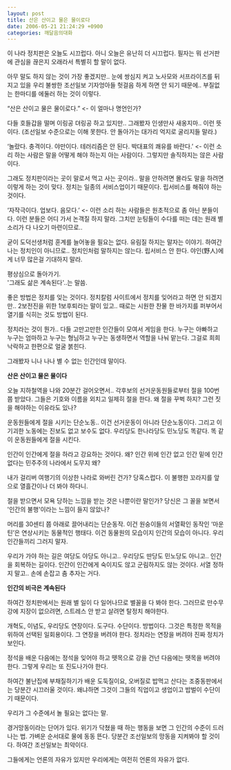 ```yaml
---
layout: post
title: 산은 산이고 물은 물이로다
date: 2006-05-21 21:24:29 +0900
categories: 깨달음의대화
---
```

 이 나라 정치판은 오늘도 시끄럽다. 아니 오늘은 유난히 더 시끄럽다. 필자는 뭐 선거판에 관심을 끊은지 오래라서 특별히 할 말이 없다. 

아무 말도 하지 않는 것이 가장 좋겠지만.. 눈에 쌍심지 켜고 노사모와 서프라이즈를 뒤지고 있을 우리 불쌍한 조선일보 기자엉아들 헛걸음 하게 하면 안 되기 때문에.. 부질없는 한마디를 에둘러 하는 것이 이렇다. 

“산은 산이고 물은 물이로다.” <- 이 얼마나 명언인가?

다들 호들갑을 떨며 이링공 뎌링공 하고 있지만.. 그래봤자 인생만사 새옹지마.. 이런 뜻이다. (조선일보 수준으로는 이해 못한다. 안 돌아가는 대가리 억지로 굴리지들 말라.)

‘놀랐다. 충격이다. 야만이다. 테러리즘은 안 된다. 박대표의 쾌유를 바란다.’ <- 이런 소리 하는 사람은 말을 어떻게 해야 하는지 아는 사람이다. 그렇지만 솔직하지는 않은 사람이다. 

그래도 정치판이라는 곳이 말로서 먹고 사는 곳이라.. 말을 안하려면 몰라도 말을 하려면 이렇게 하는 것이 맞다. 정치는 일종의 서비스업이기 때문이다. 립서비스를 해줘야 하는 것이다. 

‘자작극이다. 업보다. 음모다.’ <- 이런 소리 하는 사람들은 원초적으로 좀 아닌 분들이다. 이런 분들은 어디 가서 논객질 하지 말라. 그치만 눈팅들이 수다를 떠는 데는 원래 별소리가 다 나오기 마련이므로.. 

굳이 도덕선생처럼 훈계를 늘어놓을 필요는 없다. 유림질 하지는 말자는 이야기. 하여간 나는 정치인이 아니므로.. 정치인처럼 말하지는 않는다. 립서비스 안 한다. 야인(野人)에게 너무 많은걸 기대하지 말라. 

평상심으로 돌아가기.   
'그래도 삶은 계속된다'..는 말씀.

좋은 방법은 정치를 잊는 것이다. 정치칼럼 사이트에서 정치를 잊어라고 하면 안 되겠지만.. 2보전진을 위한 1보후퇴라는 말이 있고.. 때로는 시원한 찬물 한 바가지를 퍼부어서 열기를 식히는 것도 방법이 된다. 

정치라는 것이 뭔가.. 다들 고만고만한 인간들이 모여서 게임을 한다. 누구는 아빠하고 누구는 엄마하고 누구는 형님하고 누구는 동생하면서 역할을 나눠 맡는다. 그걸로 희희낙락하고 한편으로 얼굴 붉힌다. 

그래봤자 니나 나나 별 수 없는 인간인데 말이다. 



**산은 산이고 물은 물이다**

오늘 지하철역을 나와 20분간 걸어오면서.. 각후보의 선거운동원들로부터 절을 100번 쯤 받았다. 그들은 기호와 이름을 외치고 일제히 절을 한다. 왜 절을 꾸벅 하지? 그런 짓을 해야하는 이유라도 있나? 

운동원들에게 절을 시키는 단순노동.. 이건 선거운동이 아니라 단순노동이다. 그리고 이 기괴한 노동에는 진보도 없고 보수도 없다. 우리당도 한나라당도 민노당도 똑같다. 똑 같이 운동원들에게 절을 시킨다. 

인간이 인간에게 절을 하라고 강요하는 것이다. 왜? 인간 위에 인간 없고 인간 밑에 인간 없다는 민주주의 나라에서 도무지 왜? 

내가 걸리버 여행기의 이상한 나라로 와버린 건가? 당혹스럽다. 이 불행한 꼬라지를 앞으로 열흘간이나 더 봐야 하다니. 

절을 받으면서 모욕 당하는 느낌을 받는 것은 나뿐이란 말인가? 당신은 그 꼴을 보면서 '인간의 불행'이라는 느낌이 들지 않았나?

머리를 30센티 쯤 아래로 끌어내리는 단순동작. 이건 원숭이들의 서열확인 동작인 ‘마운틴’은 연상시키는 동물적인 행태다. 이건 동물원의 모습이지 인간의 모습이 아니다. 우리 인간들끼리 그러지 말자. 

우리가 가야 하는 길은 여당도 야당도 아니고.. 우리당도 딴당도 민노당도 아니고.. 인간을 회복하는 길이다. 인간이 인간에게 숙이지도 않고 군림하지도 않는 것이다. 서열 정하지 말고.. 손에 손잡고 춤 추자는 거다. 



**인간의 비극은 계속된다**

하여간 정치판에서는 원래 별 일이 다 일어나므로 별꼴을 다 봐야 한다. 그러므로 만수무강에 지장이 없으려면, 스트레스 안 받고 살려면 탈정치 해야한다. 

개혁도, 이념도, 우리당도 연장이다. 도구다. 수단이다. 방법이다. 그것은 특정한 목적을 위하여 선택된 일회용이다. 그 연장을 버려야 한다. 정치라는 연장을 버려야 진짜 정치가 보인다.

정석을 배운 다음에는 정석을 잊어야 하고 뗏목으로 강을 건넌 다음에는 뗏목을 버려야 한다. 그렇게 우리는 또 진도나가야 한다. 

하여간 불난집에 부채질하기가 배운 도둑질이요, 오버질로 밥먹고 산다는 조중동판에서는 당분간 시끄러울 것이다. 왜냐하면 그것이 그들의 직업이고 생업이고 밥벌이 수단이기 때문이다. 

우리가 그 수준에서 놀 필요는 없다는 말.

경거망동이라는 단어가 있다. 위기가 닥쳤을 때 하는 행동을 보면 그 인간의 수준이 드러나는 법. 가벼운 순서대로 물에 동동 뜬다. 당분간 조선일보의 망동을 지켜봐야 할 것이다. 하여간 조선일보는 최악이다. 

  
그들에게는 언론의 자유가 있지만 우리에게는 여전히 언론의 자유가 없다.